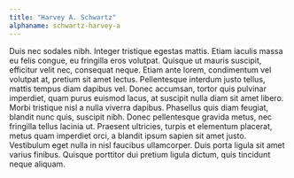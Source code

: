 ```yaml
---
title: "Harvey A. Schwartz"
alphaname: schwartz-harvey-a
---
```

Duis nec sodales nibh. Integer tristique egestas mattis. Etiam iaculis massa eu felis congue, eu fringilla eros volutpat. Quisque ut mauris suscipit, efficitur velit nec, consequat neque. Etiam ante lorem, condimentum vel volutpat at, pretium sit amet lectus. Pellentesque interdum justo tellus, mattis tempus diam dapibus vel. Donec accumsan, tortor quis pulvinar imperdiet, quam purus euismod lacus, at suscipit nulla diam sit amet libero. Morbi tristique nisl a nulla viverra dapibus. Phasellus quis diam feugiat, blandit nunc quis, suscipit nibh. Donec pellentesque gravida metus, nec fringilla tellus lacinia ut. Praesent ultricies, turpis et elementum placerat, metus quam imperdiet orci, a blandit ipsum sapien sit amet justo. Vestibulum eget nulla in nisl faucibus ullamcorper. Duis porta ligula sit amet varius finibus. Quisque porttitor dui pretium ligula dictum, quis tincidunt neque aliquam.